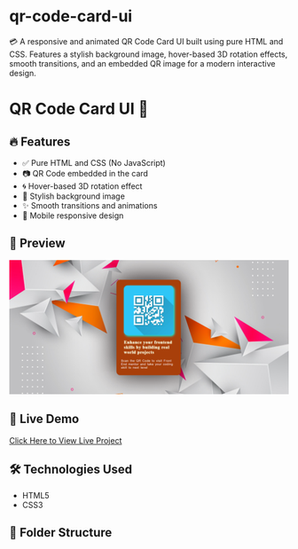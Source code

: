 # qr-code-card-ui
💳 A responsive and animated QR Code Card UI built using pure HTML and CSS. Features a stylish background image, hover-based 3D rotation effects, smooth transitions, and an embedded QR image for a modern interactive design.
# QR Code Card UI 🎨

## 🔥 Features

- ✅ Pure HTML and CSS (No JavaScript)
- 📷 QR Code embedded in the card
- 🌀 Hover-based 3D rotation effect
- 🌈 Stylish background image
- ✨ Smooth transitions and animations
- 📱 Mobile responsive design

## 📸 Preview

![Project Preview](preview.png) 

## 🚀 Live Demo

[Click Here to View Live Project](https://atul16dev.github.io/qr-code-card-ui)

## 🛠️ Technologies Used

- HTML5
- CSS3

## 📁 Folder Structure

